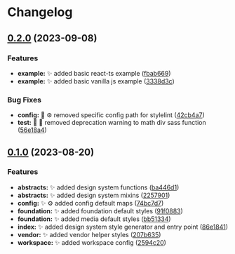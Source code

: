 # Changelog

## [0.2.0](https://github.com/embyth/scss-design-system/compare/scss-design-system-v0.1.0...scss-design-system-v0.2.0) (2023-09-08)


### Features

* **example:** ✨ added basic react-ts example ([fbab669](https://github.com/embyth/scss-design-system/commit/fbab669b4a5a5aa1983e32f1e4cf9e11756916ec))
* **example:** ✨ added basic vanilla js example ([3338d3c](https://github.com/embyth/scss-design-system/commit/3338d3cdd81d1b58e85d93aef33e5abcf6106800))


### Bug Fixes

* **config:** 🐛 ⚙️ removed specific config path for stylelint ([42cb4a7](https://github.com/embyth/scss-design-system/commit/42cb4a709d6e845e96c40a97343f1b494d8bf9d2))
* **test:** 🐛 🚨 removed deprecation warning to math div sass function ([56e18a4](https://github.com/embyth/scss-design-system/commit/56e18a4ff1a63d6e1b1740f7d4ed77e664288f72))

## [0.1.0](https://github.com/embyth/scss-design-system/compare/scss-design-system-v0.0.1...scss-design-system-v0.1.0) (2023-08-20)


### Features

* **abstracts:** ✨ added design system functions ([ba446d1](https://github.com/embyth/scss-design-system/commit/ba446d1f11a4da65b18a1bb3fb7f785ed7c71c67))
* **abstracts:** ✨ added design system mixins ([2257901](https://github.com/embyth/scss-design-system/commit/225790148c8296454e35bf090411ba55cc799a90))
* **config:** ✨ ⚙️ added config default maps ([74bc7d7](https://github.com/embyth/scss-design-system/commit/74bc7d7eb0145bf6f388b5aa0992bbe788ed3fae))
* **foundation:** ✨ added foundation default styles ([91f0883](https://github.com/embyth/scss-design-system/commit/91f0883e60deff48dba4bbde4cfd6f3aae07c902))
* **foundation:** ✨ added media default styles ([bb51334](https://github.com/embyth/scss-design-system/commit/bb51334f45ea7fc55041166d87237a87efeee5db))
* **index:** ✨ added design system style generator and entry point ([86e1841](https://github.com/embyth/scss-design-system/commit/86e1841f2e1ac80e68124d4498d93e855e51d839))
* **vendor:** ✨ added vendor helper styles ([207b635](https://github.com/embyth/scss-design-system/commit/207b6351fb071643426b75262f56c9f13f4e3c56))
* **workspace:** ✨ added workspace config ([2594c20](https://github.com/embyth/scss-design-system/commit/2594c206258976bd2ffd105a4ece3fa159660890))
